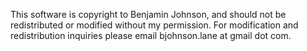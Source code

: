 This software is copyright to Benjamin Johnson, and should not be redistributed or modified without my permission.
For modification and redistribution inquiries please email bjohnson.lane at gmail dot com.

